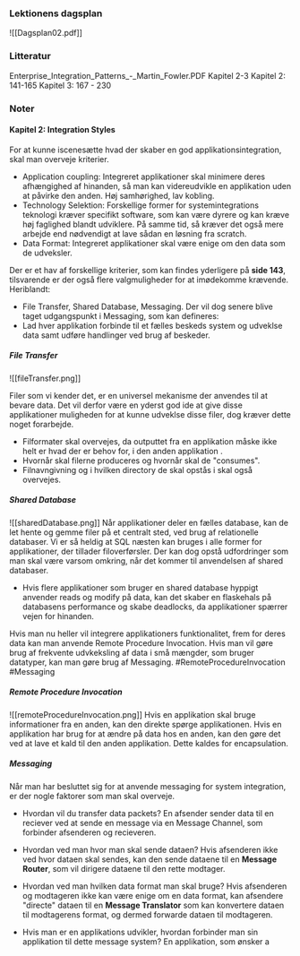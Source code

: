 ### Lektionens dagsplan

![[Dagsplan02.pdf]]
### Litteratur
Enterprise_Integration_Patterns_-_Martin_Fowler.PDF
Kapitel 2-3
Kapitel 2: 141-165
Kapitel 3: 167 - 230


### Noter

#### Kapitel 2: Integration Styles

For at kunne iscenesætte hvad der skaber en god applikationsintegration, skal man overveje kriterier.
* Application coupling: Integreret applikationer skal minimere deres afhængighed af hinanden, så man kan videreudvikle en applikation uden at påvirke den anden. Høj samhørighed, lav kobling. 
* Technology Selektion: Forskellige former for systemintegrations teknologi kræver specifikt software, som kan være dyrere og kan kræve høj faglighed blandt udviklere. På samme tid, så kræver det også mere arbejde end nødvendigt at lave sådan en løsning fra scratch.
* Data Format: Integreret applikationer skal være enige om den data som de udveksler.

Der er et hav af forskellige kriterier, som kan findes yderligere på **side 143**, tilsvarende er der også flere valgmuligheder for at imødekomme krævende.
Heriblandt:
* File Transfer, Shared Database, Messaging.
Der vil dog senere blive taget udgangspunkt i Messaging, som kan defineres:
* Lad hver applikation forbinde til et fælles beskeds system og udveklse data samt udføre handlinger ved brug af beskeder. 


##### File Transfer
![[fileTransfer.png]]

Filer som vi kender det, er en universel mekanisme der anvendes til at bevare data. Det vil derfor være en yderst god ide at give disse applikationer muligheden for at kunne udveklse disse filer, dog kræver dette noget forarbejde. 
* Filformater skal overvejes, da outputtet fra en applikation måske ikke helt er hvad der er behov for, i den anden applikation .
* Hvornår skal filerne produceres og hvornår skal de "consumes". 
* Filnavngivning og i hvilken directory de skal opstås i skal også overvejes.
##### Shared Database
![[sharedDatabase.png]]
Når applikationer deler en fælles database, kan de let hente og gemme filer på et centralt sted, ved brug af relationelle databaser. Vi er så heldig at SQL næsten kan bruges i alle former for applikationer, der tillader filoverførsler.
Der kan dog opstå udfordringer som man skal være varsom omkring, når det kommer til anvendelsen af shared databaser.
* Hvis flere applikationer som bruger en shared database hyppigt anvender reads og modify på data, kan det skaber en flaskehals på databasens performance og skabe deadlocks, da applikationer spærrer vejen for hinanden. 

Hvis man nu heller vil integrere applikationers funktionalitet, frem for deres data kan man anvende Remote Procedure Invocation. Hvis man vil gøre brug af frekvente udvkeksling af data i små mængder, som bruger datatyper, kan man gøre brug af Messaging.
#RemoteProcedureInvocation #Messaging
##### Remote Procedure Invocation 
![[remoteProcedureInvocation.png]]
Hvis en applikation skal bruge informationer fra en anden, kan den direkte spørge applikationen. 
Hvis en applikation har brug for at ændre på data hos en anden, kan den gøre det ved at lave et kald til den anden applikation. 
Dette kaldes for encapsulation. 




##### Messaging
Når man har besluttet sig for at anvende messaging for system integration, er der nogle faktorer som man skal overveje.

 * Hvordan vil du transfer data packets?
En afsender sender data til en reciever ved at sende en message via en Message Channel, som forbinder afsenderen og recieveren.

* Hvordan ved man hvor man skal sende dataen?
Hvis afsenderen ikke ved hvor dataen skal sendes, kan den sende dataene til en **Message Router**, som vil dirigere dataene til den rette modtager. 

* Hvordan ved man hvilken data format man skal bruge?
Hvis afsenderen og modtageren ikke kan være enige om en data format, kan afsendere "directe" dataen til en **Message Translator** som kan konvertere dataen til modtagerens format, og dermed forwarde dataen til modtageren.

* Hvis man er en applikations udvikler, hvordan forbinder man sin applikation til dette message system?
En applikation, som ønsker a
